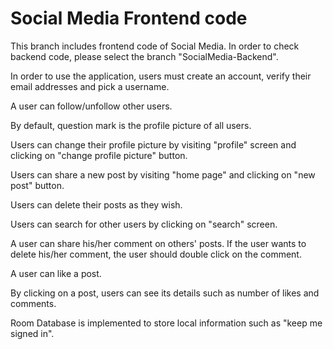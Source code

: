 # Social Media Frontend code

This branch includes frontend code of Social Media.
In order to check backend code, please select the branch "SocialMedia-Backend".

In order to use the application, users must create an account, verify their email addresses and pick a username.

A user can follow/unfollow other users.

By default, question mark is the profile picture of all users.

Users can change their profile picture by visiting "profile" screen and clicking on "change profile picture" button.

Users can share a new post by visiting "home page" and clicking on "new post" button.

Users can delete their posts as they wish.

Users can search for other users by clicking on "search" screen.

A user can share his/her comment on others' posts. If the user wants to delete his/her comment, the user should double click on the comment.

A user can like a post.

By clicking on a post, users can see its details such as number of likes and comments.

Room Database is implemented to store local information such as "keep me signed in".
